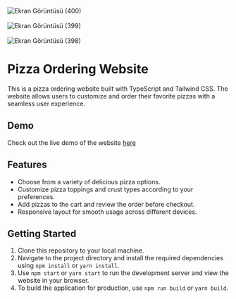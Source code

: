 ![Ekran Görüntüsü (400)](https://github.com/Tugbagundogdu/pizza-rest/assets/78304413/18ee191c-9f17-4676-a043-ec0820286c66) <br><br>
![Ekran Görüntüsü (399)](https://github.com/Tugbagundogdu/pizza-rest/assets/78304413/1e4920ec-a114-4ab3-bad5-ea99f9c545d5) <br> <br>
![Ekran Görüntüsü (398)](https://github.com/Tugbagundogdu/pizza-rest/assets/78304413/b9a90009-eb01-4725-a17a-427e0543f1e1)

# Pizza Ordering Website

This is a pizza ordering website built with TypeScript and Tailwind CSS. The website allows users to customize and order their favorite pizzas with a seamless user experience.

## Demo

Check out the live demo of the website [here](https://restaurant-app-tugbagundogdu.vercel.app)

## Features

- Choose from a variety of delicious pizza options.
- Customize pizza toppings and crust types according to your preferences.
- Add pizzas to the cart and review the order before checkout.
- Responsive layout for smooth usage across different devices.

## Getting Started

1. Clone this repository to your local machine.
2. Navigate to the project directory and install the required dependencies using `npm install` or `yarn install`.
3. Use `npm start` or `yarn start` to run the development server and view the website in your browser.
4. To build the application for production, use `npm run build` or `yarn build`.
